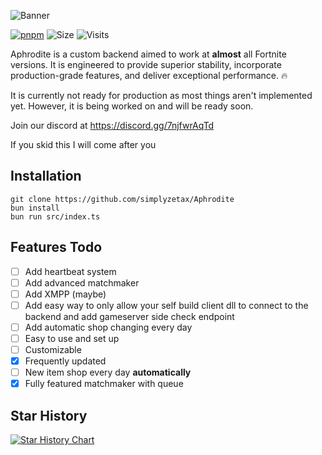![Banner](https://i.imgur.com/OeiOQH8.png)

[![pnpm](https://img.shields.io/badge/maintained%20with-bun-ac98ff.svg?style=for-the-badge&logo=bun)](https://bun.sh/) 
![Size](https://img.shields.io/github/repo-size/simplyzetax/Aphrodite?label=Size&style=for-the-badge)
![Visits](https://komarev.com/ghpvc/?username=simplyzetax&style=for-the-badge)

Aphrodite is a custom backend aimed to work at **almost** all Fortnite versions. It is engineered to provide superior stability, incorporate production-grade features, and deliver exceptional performance. 🔥

It is currently not ready for production as most things aren't implemented yet. However, it is being worked on and will be ready soon.

Join our discord at https://discord.gg/7njfwrAqTd

If you skid this I will come after you

## Installation
`git clone https://github.com/simplyzetax/Aphrodite`  
`bun install`  
`bun run src/index.ts`

## Features Todo

- [ ] Add heartbeat system
- [ ] Add advanced matchmaker
- [ ] Add XMPP (maybe)
- [ ] Add easy way to only allow your self build client dll to connect to the backend and add gameserver side check endpoint
- [ ] Add automatic shop changing every day
- [ ] Easy to use and set up
- [ ] Customizable
- [x] Frequently updated
- [ ] New item shop every day **automatically**
- [x] Fully featured matchmaker with queue

## Star History

[![Star History Chart](https://api.star-history.com/svg?repos=simplyzetax/Aphrodite&type=Date)](https://star-history.com/#simplyzetax/Aphrodite&Date)
